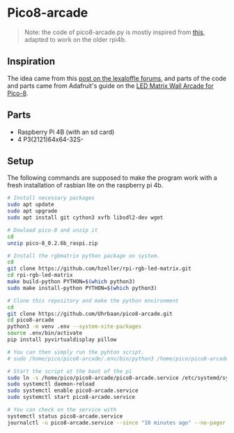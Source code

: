 # Pico8-arcade
> Note: the code of pico8-arcade.py is mostly inspired from [this](https://github.com/adafruit/Adafruit_Blinka_Raspberry_Pi5_Piomatter/blob/main/examples/virtualdisplay.py), adapted to work on the older rpi4b.

## Inspiration
The idea came from this [post on the lexaloffle forums](https://www.lexaloffle.com/bbs/?tid=45501), and parts of the code and parts came from Adafruit's guide on the [LED Matrix Wall Arcade for Pico-8](https://learn.adafruit.com/led-matrix-wall-arcade/overview).

## Parts
- Raspberry Pi 4B (with an sd card)
- 4 P3(2121)64x64-32S-

## Setup
The following commands are supposed to make the program work with a fresh installation of rasbian lite on the raspberry pi 4b.

```sh
# Install necessary packages
sudo apt update
sudo apt upgrade
sudo apt install git cython3 xvfb libsdl2-dev wget
```

```sh
# Dowload pico-8 and unzip it
cd
unzip pico-8_0.2.6b_raspi.zip
```

```sh
# Install the rgbmatrix python package on system.
cd
git clone https://github.com/hzeller/rpi-rgb-led-matrix.git
cd rpi-rgb-led-matrix
make build-python PYTHON=$(which python3)
sudo make install-python PYTHON=$(which python3)
```

```sh
# Clone this repository and make the python environment
cd
git clone https://github.com/Uhrbaan/pico8-arcade.git
cd pico8-arcade
python3 -m venv .env --system-site-packages
source .env/bin/activate
pip install pyvirtualdisplay pillow
```

```sh
# You can then simply run the pyhton script.
# sudo /home/pico/pico8-arcade/.env/bin/python3 /home/pico/pico8-arcade/pico8-arcade.py
```

```sh
# Start the script at the boot of the pi
sudo ln -s /home/pico/pico8-arcade/pico8-arcade.service /etc/systemd/system/pico8-arcade.service
sudo systemctl daemon-reload
sudo systemctl enable pico8-arcade.service
sudo systemctl start pico8-arcade.service
```

```sh
# You can check on the service with
systemctl status pico8-arcade.service
journalctl -u pico8-arcade.service --since "10 minutes ago" --no-pager
```